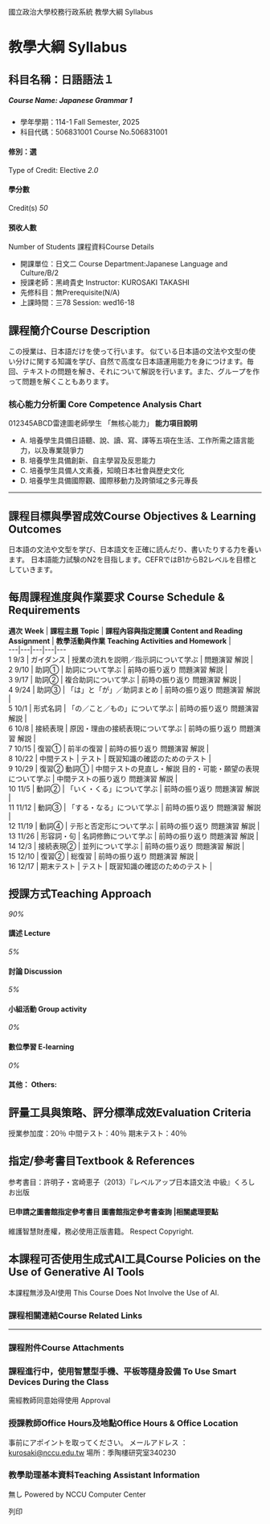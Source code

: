 國立政治大學校務行政系統 教學大綱 Syllabus
# 教學大綱 Syllabus
##  科目名稱：日語語法１
#####  Course Name: Japanese Grammar 1
  * 學年學期：114-1 Fall Semester, 2025 
  * 科目代碼：506831001 Course No.506831001


#### 修別：選
Type of Credit: Elective 
_2.0_
#### 學分數
Credit(s)
_50_
#### 預收人數
Number of Students
課程資料Course Details
  * 開課單位：日文二 Course Department:Japanese Language and Culture/B/2 
  * 授課老師：黑﨑貴史 Instructor: KUROSAKI TAKASHI 
  * 先修科目：無Prerequisite(N/A)
  * 上課時間：三78 Session: wed16-18


##  課程簡介Course Description
この授業は、日本語だけを使って行います。
似ている日本語の文法や文型の使い分けに関する知識を学び、自然で高度な日本語運用能力を身につけます。毎回、テキストの問題を解き、それについて解説を行います。また、グループを作って問題を解くこともあります。
###  核心能力分析圖 Core Competence Analysis Chart
012345ABCD雷達圖老師學生
「無核心能力」 
**能力項目說明**
  * A. 培養學生具備日語聽、說、讀、寫、譯等五項在生活、工作所需之語言能力，以及專業競爭力
  * B. 培養學生具備創新、自主學習及反思能力
  * C. 培養學生具備人文素養，知曉日本社會與歷史文化
  * D. 培養學生具備國際觀、國際移動力及跨領域之多元專長


* * *
##  課程目標與學習成效Course Objectives & Learning Outcomes 
日本語の文法や文型を学び、日本語文を正確に読んだり、書いたりする力を養います。
日本語能力試験のN2を目指します。CEFRではB1からB2レベルを目標としていきます。
##  每周課程進度與作業要求 Course Schedule & Requirements
**週次** **Week** |  **課程主題** **Topic** |  **課程內容與指定閱讀** **Content and Reading Assignment** |  **教學活動與作業** **Teaching Activities and Homework** |   
---|---|---|---|---  
1 9/3 |  ガイダンス |  授業の流れを説明／指示詞について学ぶ |  問題演習 解説 |   
2 9/10 |  助詞① |  助詞について学ぶ |  前時の振り返り 問題演習 解説 |   
3 9/17 |  助詞② |  複合助詞について学ぶ |  前時の振り返り 問題演習 解説 |   
4 9/24 |  助詞③ |  「は」と「が」／助詞まとめ |  前時の振り返り 問題演習 解説 |   
5 10/1 |  形式名詞 |  「の／こと／もの」について学ぶ |  前時の振り返り 問題演習 解説 |   
6 10/8 |  接続表現 |  原因・理由の接続表現について学ぶ |  前時の振り返り 問題演習 解説 |   
7 10/15 |  復習① |  前半の復習 |  前時の振り返り 問題演習 解説 |   
8 10/22 |  中間テスト |  テスト |  既習知識の確認のためのテスト |   
9 10/29 |  復習② 動詞① |  中間テストの見直し・解説 目的・可能・願望の表現について学ぶ |  中間テストの振り返り 問題演習 解説 |   
10 11/5 |  動詞② |  「いく・くる」について学ぶ |  前時の振り返り 問題演習 解説 |   
11 11/12 |  動詞③ |  「する・なる」について学ぶ |  前時の振り返り 問題演習 解説 |   
12 11/19 |  動詞④ |  テ形と否定形について学ぶ |  前時の振り返り 問題演習 解説 |   
13 11/26 |  形容詞・句 |  名詞修飾について学ぶ |  前時の振り返り 問題演習 解説 |   
14 12/3 |  接続表現② |  並列について学ぶ |  前時の振り返り 問題演習 解説 |   
15 12/10 |  復習② |  総復習 |  前時の振り返り 問題演習 解説 |   
16 12/17 |  期末テスト |  テスト |  既習知識の確認のためのテスト |   
##  授課方式Teaching Approach
_90%_
####  講述 Lecture
_5%_
####  討論 Discussion
_5%_
####  小組活動 Group activity
_0%_
####  數位學習 E-learning
_0%_
####  其他： Others:
##  評量工具與策略、評分標準成效Evaluation Criteria
授業参加度：20％
中間テスト：40％
期末テスト：40％
##  指定/參考書目Textbook & References
参考書目：許明子・宮崎恵子（2013）『レベルアップ日本語文法 中級』くろしお出版
####  已申請之圖書館指定參考書目  圖書館指定參考書查詢 |相關處理要點
維護智慧財產權，務必使用正版書籍。 Respect Copyright.
##  本課程可否使用生成式AI工具Course Policies on the Use of Generative AI Tools
本課程無涉及AI使用 This Course Does Not Involve the Use of AI.
###  課程相關連結Course Related Links
* * *
###  課程附件Course Attachments
###  課程進行中，使用智慧型手機、平板等隨身設備 To Use Smart Devices During the Class
需經教師同意始得使用  Approval
###  授課教師Office Hours及地點Office Hours & Office Location
事前にアポイントを取ってください。
メールアドレス ： kurosaki@nccu.edu.tw
場所：季陶樓研究室340230
###  教學助理基本資料Teaching Assistant Information
無し
Powered by NCCU Computer Center
  
列印
